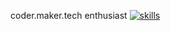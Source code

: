 coder.maker.tech enthusiast
[![skills](https://skillicons.dev/icons?i=js,html,css,react,nextjs,py,r,aws,blender,figma,md,svg,unreal,vscode)](https://skillicons.dev)
